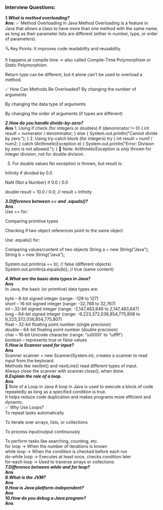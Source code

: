 ### Interview Questions:

***1.What is method overloading?***  
**Ans:**  ✅ Method Overloading in Java
Method Overloading is a feature in Java that allows a class to have more than one method with the same name, as long as their parameter lists are different (either in number, type, or order of parameters).

🔍 Key Points:
It improves code readability and reusability.

It happens at compile time → also called Compile-Time Polymorphism or Static Polymorphism.

Return type can be different, but it alone can't be used to overload a method.

✅ How Can Methods Be Overloaded?
By changing the number of arguments

By changing the data type of arguments

By changing the order of arguments (if types are different)

***2.How do you handle divide-by-zero?***  
**Ans**  1. Using if check (for integers or doubles)
if (denominator != 0) {
    int result = numerator / denominator;
} else {
    System.out.println("Cannot divide by zero.");
}
2. Using try-catch block (for integers)
try {
    int result = num1 / num2;
} catch (ArithmeticException e) {
    System.out.println("Error: Division by zero is not allowed.");
}
📝 Note: ArithmeticException is only thrown for integer division, not for double division.

3. For double values
No exception is thrown, but result is:

Infinity if divided by 0.0

NaN (Not a Number) if 0.0 / 0.0

double result = 10.0 / 0.0;   // result = Infinity


***3.Difference between == and .equals()?***  
**Ans**  
Use == for:

Comparing primitive types

Checking if two object references point to the same object  

Use .equals() for:  

Comparing values/content of two objects
String a = new String("Java");
String b = new String("Java");

System.out.println(a == b);        // false (different objects)
System.out.println(a.equals(b));   // true  (same content)

***4.What are the basic data types in Java?***  
**Ans**   
In Java, the basic (or primitive) data types are:

byte – 8-bit signed integer (range: -128 to 127)  
short – 16-bit signed integer (range: -32,768 to 32,767)  
int – 32-bit signed integer (range: -2,147,483,648 to 2,147,483,647)  
long – 64-bit signed integer (range: -9,223,372,036,854,775,808 to 9,223,372,036,854,775,807)  
float – 32-bit floating point number (single precision)  
double – 64-bit floating point number (double precision)  
char – 16-bit Unicode character (range: '\u0000' to '\uffff')  
boolean – represents true or false values  
***5.How is Scanner used for input?***  
**Ans**  
Scanner scanner = new Scanner(System.in); creates a scanner to read input from the keyboard.  
Methods like nextInt() and nextLine() read different types of input.  
Always close the scanner with scanner.close(); when done.  
***6.Explain the role of a loop.***  
**Ans**  
🔁 Role of a Loop in Java
A loop in Java is used to execute a block of code repeatedly as long as a specified condition is true.  
It helps reduce code duplication and makes programs more efficient and dynamic.  
✅ Why Use Loops?  
To repeat tasks automatically  

To iterate over arrays, lists, or collections  

To process input/output continuously  

To perform tasks like searching, counting, etc.  
for loop -> When the number of iterations is known  
while loop	-> When the condition is checked before each run  
do-while loop	-> Executes at least once, checks condition later  
for-each loop	-> Used to traverse arrays or collections  
***7.Difference between while and for loop?***  
**Ans**  
***8.What is the JVM?***  
**Ans**  
***9.How is Java platform-independent?***  
**Ans**  
***10.How do you debug a Java program?***  
**Ans**  
